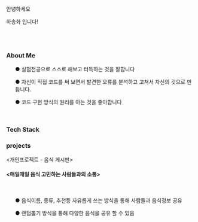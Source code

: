 
<div id="container">
<div>안녕하세요</div>
<p>하송화 입니다!</p>
</div>
  <br>
<br>



<h3>About Me</h3>
<ul>● 실험전공으로 스스로 해보고 터득하는 것을 잘합니다</ul>
<ul>● 자신이 직접 코드를 써 보면서 발견한 오류를 분석하고 고쳐서 자신의 것으로 만듭니다.</ul>
<ul>● 코드 구현 방식의 원리를 아는 것을 좋아합니다</ul>
<br>

<h3>Tech Stack</h3>


<h3>projects</h3>
<div><개인프로젝트 - 음식 게시판></div>
<h4><매일매일 음식 고민하는 사람들과의 소통></h4>
<br>
<ul>● 음식이름, 종류, 추천등 자유롭게 쓰는 방식을 통해 사람들과 음식정보 공유</ul>
<ul>● 랜덤뽑기 방식을 통해 다양한 음식을 공유 할 수 있음</ul>


